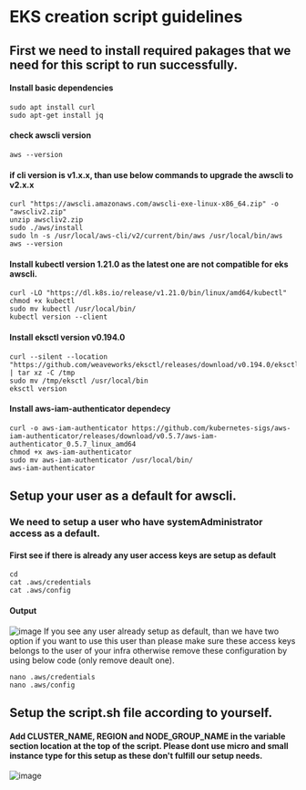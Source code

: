 # EKS creation script guidelines
## First we need to install required pakages that we need for this script to run successfully.
#### Install basic dependencies
```
sudo apt install curl
sudo apt-get install jq
```
#### check awscli version
```
aws --version
```

#### if cli version is v1.x.x, than use below commands to upgrade the awscli to v2.x.x
```
curl "https://awscli.amazonaws.com/awscli-exe-linux-x86_64.zip" -o "awscliv2.zip"
unzip awscliv2.zip
sudo ./aws/install
sudo ln -s /usr/local/aws-cli/v2/current/bin/aws /usr/local/bin/aws
aws --version
```
#### Install kubectl version 1.21.0 as the latest one are not compatible for eks awscli.
```
curl -LO "https://dl.k8s.io/release/v1.21.0/bin/linux/amd64/kubectl"
chmod +x kubectl
sudo mv kubectl /usr/local/bin/
kubectl version --client
```
#### Install eksctl version v0.194.0
```
curl --silent --location "https://github.com/weaveworks/eksctl/releases/download/v0.194.0/eksctl_Linux_amd64.tar.gz" | tar xz -C /tmp
sudo mv /tmp/eksctl /usr/local/bin
eksctl version
```
#### Install aws-iam-authenticator dependecy
```
curl -o aws-iam-authenticator https://github.com/kubernetes-sigs/aws-iam-authenticator/releases/download/v0.5.7/aws-iam-authenticator_0.5.7_linux_amd64
chmod +x aws-iam-authenticator
sudo mv aws-iam-authenticator /usr/local/bin/
aws-iam-authenticator
```
## Setup your user as a default for awscli.
### We need to setup a user who have systemAdministrator access as a default. 
#### First see if there is already any user access keys are setup as default
```
cd
cat .aws/credentials
cat .aws/config
```
#### Output
![image](https://github.com/user-attachments/assets/968a59db-723a-49bb-8d2c-8440b9e74e93)
If you see any user already setup as default, than we have two option if you want to use this user than please make sure these access keys belongs to the user of your infra otherwise remove these configuration by using below code (only remove deault one).
```
nano .aws/credentials
nano .aws/config
```
## Setup the script.sh file according to yourself.
#### Add CLUSTER_NAME, REGION and NODE_GROUP_NAME in the variable section location at the top of the script. Please dont use micro and small instance type for this setup as these don't fulfill our setup needs.
![image](https://github.com/user-attachments/assets/5f65c903-bb3e-48e4-88b3-a58370aa481f)





